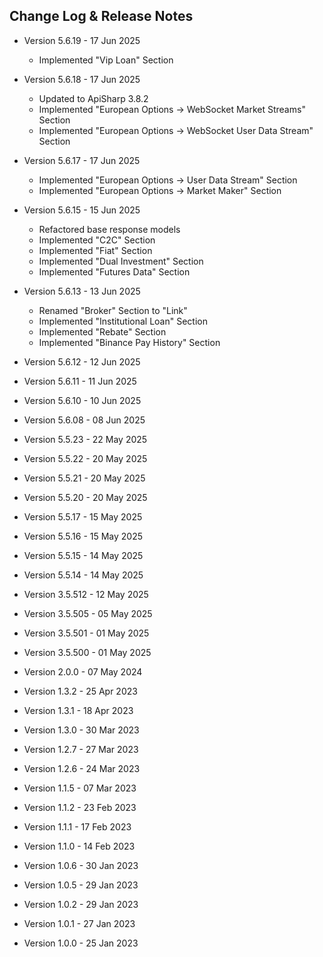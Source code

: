 ## Change Log & Release Notes

* Version 5.6.19 - 17 Jun 2025
  * Implemented "Vip Loan" Section

* Version 5.6.18 - 17 Jun 2025
  * Updated to ApiSharp 3.8.2
  * Implemented "European Options -> WebSocket Market Streams" Section
  * Implemented "European Options -> WebSocket User Data Stream" Section

* Version 5.6.17 - 17 Jun 2025
  * Implemented "European Options -> User Data Stream" Section
  * Implemented "European Options -> Market Maker" Section

* Version 5.6.15 - 15 Jun 2025
  * Refactored base response models
  * Implemented "C2C" Section
  * Implemented "Fiat" Section
  * Implemented "Dual Investment" Section
  * Implemented "Futures Data" Section

* Version 5.6.13 - 13 Jun 2025
  * Renamed "Broker" Section to "Link"
  * Implemented "Institutional Loan" Section
  * Implemented "Rebate" Section
  * Implemented "Binance Pay History" Section

* Version 5.6.12 - 12 Jun 2025
* Version 5.6.11 - 11 Jun 2025
* Version 5.6.10 - 10 Jun 2025
* Version 5.6.08 - 08 Jun 2025
* Version 5.5.23 - 22 May 2025
* Version 5.5.22 - 20 May 2025
* Version 5.5.21 - 20 May 2025
* Version 5.5.20 - 20 May 2025
* Version 5.5.17 - 15 May 2025
* Version 5.5.16 - 15 May 2025
* Version 5.5.15 - 14 May 2025
* Version 5.5.14 - 14 May 2025
* Version 3.5.512 - 12 May 2025
* Version 3.5.505 - 05 May 2025
* Version 3.5.501 - 01 May 2025
* Version 3.5.500 - 01 May 2025
* Version 2.0.0 - 07 May 2024
* Version 1.3.2 - 25 Apr 2023
* Version 1.3.1 - 18 Apr 2023
* Version 1.3.0 - 30 Mar 2023
* Version 1.2.7 - 27 Mar 2023
* Version 1.2.6 - 24 Mar 2023
* Version 1.1.5 - 07 Mar 2023
* Version 1.1.2 - 23 Feb 2023
* Version 1.1.1 - 17 Feb 2023
* Version 1.1.0 - 14 Feb 2023
* Version 1.0.6 - 30 Jan 2023
* Version 1.0.5 - 29 Jan 2023
* Version 1.0.2 - 29 Jan 2023
* Version 1.0.1 - 27 Jan 2023
* Version 1.0.0 - 25 Jan 2023